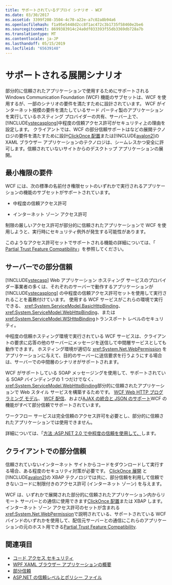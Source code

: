```yaml
---
title: サポートされているデプロイ シナリオ - WCF
ms.date: 03/30/2017
ms.assetid: 3399f208-3504-4c70-a22e-a7c02a8b94a6
ms.openlocfilehash: f1a95e5448d2cc8f1ac472c3b1735f58460e2be6
ms.sourcegitcommit: 8699383914c24a0df033393f55db3369db728a7b
ms.translationtype: MT
ms.contentlocale: ja-JP
ms.lasthandoff: 05/15/2019
ms.locfileid: "65639148"
---
```

# <a name="supported-deployment-scenarios"></a>サポートされる展開シナリオ

部分的に信頼されたアプリケーションで使用するためにサポートされる Windows Communication Foundation (WCF) 機能のサブセットは、WCF を使用するが、一部のシナリオの要件を満たすために設計されています。 WCF がインターネット規模の要件を満たしているサード パーティ製のアプリケーションを実行しているホスティング プロバイダーの共有、サーバー上で、[!INCLUDE[vstecasplong](../../../../includes/vstecasplong-md.md)]中程度の信頼アクセス許可がセキュリティ上の理由を設定します。 クライアントでは、WCF の部分信頼サポートはなどの展開テクノロジの要件を満たすために設計[ClickOnce 配置](/visualstudio/deployment/clickonce-security-and-deployment)または[!INCLUDE[avalon2](../../../../includes/avalon2-md.md)]の XAML ブラウザー アプリケーションのテクノロジは、シームレスかつ安全に許可します。信頼されていないサイトからのデスクトップ アプリケーションの展開。

## <a name="minimum-permission-requirements"></a>最小権限の要件

WCF には、次の標準の名前付き権限セットのいずれかで実行されるアプリケーションの機能のサブセットがサポートされています。

- 中程度の信頼アクセス許可

- インターネット ゾーン アクセス許可

制限の厳しいアクセス許可が部分的に信頼されたアプリケーションで WCF を使用しようと、実行時にセキュリティ例外が発生する可能性があります。

このようなアクセス許可セットでサポートされる機能の詳細については、「 [Partial Trust Feature Compatibility](partial-trust-feature-compatibility.md)」を参照してください。

## <a name="partial-trust-on-the-server"></a>サーバーでの部分信頼

[!INCLUDE[vstecasp](../../../../includes/vstecasp-md.md)] Web アプリケーション ホスティング サービスのプロバイダー事業者の多くは、それぞれのサーバーで動作するアプリケーションが [!INCLUDE[vstecasplong](../../../../includes/vstecasplong-md.md)] の中程度の信頼アクセス許可セットを使用して実行されることを義務付けています。 使用する WCF サービスがこれらの環境で実行できる、 <xref:System.ServiceModel.BasicHttpBinding>、 <xref:System.ServiceModel.WebHttpBinding>、または<xref:System.ServiceModel.WSHttpBinding>トランスポート レベルのセキュリティ。

中程度の信頼ホスティング環境で実行されている WCF サービスは、クライアントの要求に応答の他のサーバーにメッセージを送信して中間層サービスとしても動作できます。 ホスティング環境が適切な <xref:System.Net.WebPermission> をアプリケーションに与えて、目的のサーバーに送信要求を行うようにする場合は、サーバーでの中間層のシナリオがサポートされます。

WCF がサポートしている SOAP メッセージングを使用して、サポートされている SOAP バインディングの 1 つだけでなく、<xref:System.ServiceModel.WebHttpBinding>部分的に信頼されたアプリケーションで Web スタイル サービスを構築するためです。 [WCF Web HTTP プログラミング モデル](wcf-web-http-programming-model.md)、 [WCF 配信](wcf-syndication.md)、および[AJAX の統合と JSON のサポート](ajax-integration-and-json-support.md)WCF の機能がすべて部分信頼でサポートされています。

ワークフロー サービスは完全信頼のアクセス許可を必要とし、部分的に信頼されたアプリケーションでは使用できません。

詳細については、「[方法 :ASP.NET 2.0 で中程度の信頼を使用して、](https://go.microsoft.com/fwlink/?LinkId=84603)します。

## <a name="partial-trust-on-the-client"></a>クライアントでの部分信頼

信頼されていないインターネット サイトからコードをダウンロードして実行する場合、ある程度のセキュリティ対策が必要です。 [ClickOnce 展開](/visualstudio/deployment/clickonce-security-and-deployment) と [!INCLUDE[avalon2](../../../../includes/avalon2-md.md)]の XBAP テクノロジでは共に、部分信頼を利用して信頼できないコードに制限付きのアクセス許可 (インターネット ゾーン) を与えます。

WCF は、いずれかで展開された部分的に信頼されたアプリケーション内からリモート サーバーとの通信に使用できます[ClickOnce 配置](/visualstudio/deployment/clickonce-security-and-deployment)または XBAP します。 インターネット ゾーン アクセス許可のセットが含まれる<xref:System.Net.WebPermission>で説明されている、サポートされている WCF バインドのいずれかを使用して、配信元サーバーとの通信にこれらのアプリケーションの元のホスト用できる[Partial Trust Feature Compatibility](partial-trust-feature-compatibility.md).

## <a name="see-also"></a>関連項目

- [コード アクセス セキュリティ](../../misc/code-access-security.md)
- [WPF XAML ブラウザー アプリケーションの概要](../../wpf/app-development/wpf-xaml-browser-applications-overview.md)
- [部分信頼](partial-trust.md)
- [ASP.NET の信頼レベルとポリシー ファイル](https://docs.microsoft.com/previous-versions/wyts434y(v=vs.140))

